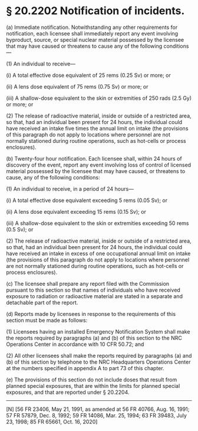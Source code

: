 # § 20.2202   Notification of incidents.

(a) Immediate notification. Notwithstanding any other requirements for notification, each licensee shall immediately report any event involving byproduct, source, or special nuclear material possessed by the licensee that may have caused or threatens to cause any of the following conditions—


(1) An individual to receive—


(i) A total effective dose equivalent of 25 rems (0.25 Sv) or more; or


(ii) A lens dose equivalent of 75 rems (0.75 Sv) or more; or


(iii) A shallow-dose equivalent to the skin or extremities of 250 rads (2.5 Gy) or more; or


(2) The release of radioactive material, inside or outside of a restricted area, so that, had an individual been present for 24 hours, the individual could have received an intake five times the annual limit on intake (the provisions of this paragraph do not apply to locations where personnel are not normally stationed during routine operations, such as hot-cells or process enclosures).


(b) Twenty-four hour notification. Each licensee shall, within 24 hours of discovery of the event, report any event involving loss of control of licensed material possessed by the licensee that may have caused, or threatens to cause, any of the following conditions:


(1) An individual to receive, in a period of 24 hours—


(i) A total effective dose equivalent exceeding 5 rems (0.05 Sv); or


(ii) A lens dose equivalent exceeding 15 rems (0.15 Sv); or


(iii) A shallow-dose equivalent to the skin or extremities exceeding 50 rems (0.5 Sv); or


(2) The release of radioactive material, inside or outside of a restricted area, so that, had an individual been present for 24 hours, the individual could have received an intake in excess of one occupational annual limit on intake (the provisions of this paragraph do not apply to locations where personnel are not normally stationed during routine operations, such as hot-cells or process enclosures).


(c) The licensee shall prepare any report filed with the Commission pursuant to this section so that names of individuals who have received exposure to radiation or radioactive material are stated in a separate and detachable part of the report.


(d) Reports made by licensees in response to the requirements of this section must be made as follows:


(1) Licensees having an installed Emergency Notification System shall make the reports required by paragraphs (a) and (b) of this section to the NRC Operations Center in accordance with 10 CFR 50.72; and




(2) All other licensees shall make the reports required by paragraphs (a) and (b) of this section by telephone to the NRC Headquarters Operations Center at the numbers specified in appendix A to part 73 of this chapter.




(e) The provisions of this section do not include doses that result from planned special exposures, that are within the limits for planned special exposures, and that are reported under § 20.2204.



---

[N] [56 FR 23406, May 21, 1991, as amended at 56 FR 40766, Aug. 16, 1991; 57 FR 57879, Dec. 8, 1992; 59 FR 14086, Mar. 25, 1994; 63 FR 39483, July 23, 1998; 85 FR 65661, Oct. 16, 2020]




